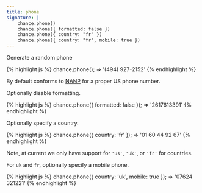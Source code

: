 ```yaml
---
title: phone
signature: |
    chance.phone()
    chance.phone({ formatted: false })
    chance.phone({ country: "fr" })
    chance.phone({ country: "fr", mobile: true })
---
```


Generate a random phone

{% highlight js %}
chance.phone();
=> '(494) 927-2152'
{% endhighlight %}

By default conforms to [NANP](http://en.wikipedia.org/wiki/North_American_Numbering_Plan) for a proper US phone number.

Optionally disable formatting.

{% highlight js %}
chance.phone({ formatted: false });
=> '2617613391'
{% endhighlight %}

Optionally specify a country.

{% highlight js %}
chance.phone({ country: 'fr' });
=> '01 60 44 92 67'
{% endhighlight %}

Note, at current we only have support for `'us'`, `'uk'`, or `'fr'` for countries.

For `uk` and `fr`, optionally specify a mobile phone.

{% highlight js %}
chance.phone({ country: 'uk', mobile: true });
=> '07624 321221'
{% endhighlight %}
